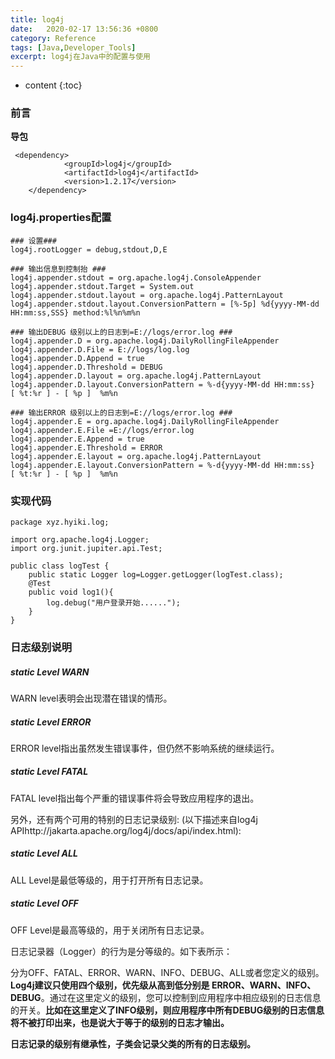 ```yaml
---
title: log4j
date:  	2020-02-17 13:56:36 +0800
category: Reference
tags: [Java,Developer_Tools]
excerpt: log4j在Java中的配置与使用
---
```


* content
{:toc}

### 前言

**导包**

```
 <dependency>
            <groupId>log4j</groupId>
            <artifactId>log4j</artifactId>
            <version>1.2.17</version>
    </dependency>
```

### log4j.properties配置

```
### 设置###
log4j.rootLogger = debug,stdout,D,E

### 输出信息到控制抬 ###
log4j.appender.stdout = org.apache.log4j.ConsoleAppender
log4j.appender.stdout.Target = System.out
log4j.appender.stdout.layout = org.apache.log4j.PatternLayout
log4j.appender.stdout.layout.ConversionPattern = [%-5p] %d{yyyy-MM-dd HH:mm:ss,SSS} method:%l%n%m%n

### 输出DEBUG 级别以上的日志到=E://logs/error.log ###
log4j.appender.D = org.apache.log4j.DailyRollingFileAppender
log4j.appender.D.File = E://logs/log.log
log4j.appender.D.Append = true
log4j.appender.D.Threshold = DEBUG 
log4j.appender.D.layout = org.apache.log4j.PatternLayout
log4j.appender.D.layout.ConversionPattern = %-d{yyyy-MM-dd HH:mm:ss}  [ %t:%r ] - [ %p ]  %m%n

### 输出ERROR 级别以上的日志到=E://logs/error.log ###
log4j.appender.E = org.apache.log4j.DailyRollingFileAppender
log4j.appender.E.File =E://logs/error.log 
log4j.appender.E.Append = true
log4j.appender.E.Threshold = ERROR 
log4j.appender.E.layout = org.apache.log4j.PatternLayout
log4j.appender.E.layout.ConversionPattern = %-d{yyyy-MM-dd HH:mm:ss}  [ %t:%r ] - [ %p ]  %m%n
```

### 实现代码

```
package xyz.hyiki.log;

import org.apache.log4j.Logger;
import org.junit.jupiter.api.Test;

public class logTest {
    public static Logger log=Logger.getLogger(logTest.class);
    @Test
    public void log1(){
        log.debug("用户登录开始......");
    }
}
```

### 日志级别说明

##### static Level WARN

WARN level表明会出现潜在错误的情形。

##### static Level ERROR

ERROR level指出虽然发生错误事件，但仍然不影响系统的继续运行。

##### static Level FATAL

FATAL level指出每个严重的错误事件将会导致应用程序的退出。

另外，还有两个可用的特别的日志记录级别: (以下描述来自log4j APIhttp://jakarta.apache.org/log4j/docs/api/index.html):

##### static Level ALL

ALL Level是最低等级的，用于打开所有日志记录。

##### static Level OFF

OFF Level是最高等级的，用于关闭所有日志记录。

日志记录器（Logger）的行为是分等级的。如下表所示：

分为OFF、FATAL、ERROR、WARN、INFO、DEBUG、ALL或者您定义的级别。**Log4j建议只使用四个级别，优先级从高到低分别是 ERROR、WARN、INFO、DEBUG**。通过在这里定义的级别，您可以控制到应用程序中相应级别的日志信息的开关。**比如在这里定义了INFO级别，则应用程序中所有DEBUG级别的日志信息将不被打印出来，也是说大于等于的级别的日志才输出。**

**日志记录的级别有继承性，子类会记录父类的所有的日志级别。**
